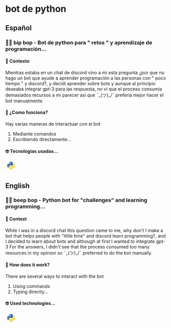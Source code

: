 # bot de python

## Español
### 🤖🤖 bip bop - Bot de python para " retos " y aprendizaje de programación...
#### 🧐 Contexto
Mientras estaba en un chat de discord vino a mi esta pregunta ¿por que no hago un bot que ayude a aprender programación a las personas con " poco tiempo " y discord?, y decidi aprender sobre bots y aunque al principio deseaba integrar gpt-3 para las respuesta, no vi que el proceso consumia demasiados recursos a mi parecer asi que ¯\_(ツ)_/¯  preferia mejor hacer el bot manualmente.
#### 🤔 ¿Como funciona?
Hay varias maneras de interactuar con el bot 
<ol>
 <li> Mediante comandos </li>
 <li> Escribiendo directamente... </li>
</ol>

#### 🤓 Tecnologias usadas...
<code><img height="35" src="https://raw.githubusercontent.com/github/explore/80688e429a7d4ef2fca1e82350fe8e3517d3494d/topics/python/python.png"></code>

## English 
 
### 🤖🤖 beep bop - Python bot for "challenges" and learning programming...

#### 🧐 Context
While I was in a discord chat this question came to me, why don't I make a bot that helps people with "little time" and discord learn programming?, and I decided to learn about bots and although at first I wanted to integrate gpt-3 For the answers, I didn't see that the process consumed too many resources in my opinion so ¯\_(ツ)_/¯ preferred to do the bot manually.

#### 🤔 How does it work?
There are several ways to interact with the bot

<ol>
  <li> Using commands </li>
  <li> Typing directly... </li>
</ol>

#### 🤓 Used technologies...
<code><img height="35" src="https://raw.githubusercontent.com/github/explore/80688e429a7d4ef2fca1e82350fe8e3517d3494d/topics/python/python.png"></code>

